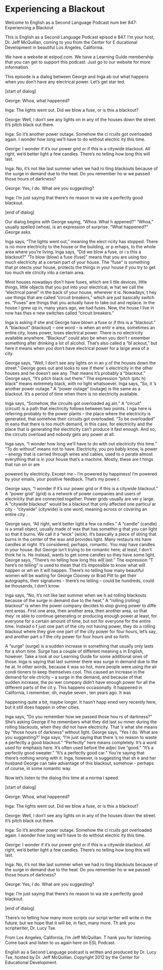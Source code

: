 # Experiencing a Blackout

Welcome to English as a Second Language Podcast num ber 847: Experiencing a Blackout

This is English as a Second Language Podcast episod e 847. I’m your host, Dr. Jeff McQuillan, coming to you from the Center for E ducational Development in beautiful Los Angeles, California.

We have a website at eslpod.com. We have a Learning  Guide membership that you can get to support this podcast. Just go to our  website for more information.

This episode is a dialog between George and Inga ab out what happens when you don’t have any electrical power. Let’s get star ted.

[start of dialog]

George:  Whoa, what happened?

Inga:  The lights went out. Did we blow a fuse, or is this a blackout?

George:  Well, I don’t see any lights on in any of the houses down the street. It’s pitch black out there.

Inga:  So it’s another power outage. Somehow the ci rcuits got overloaded again. I wonder how long we’ll have to do without electric ity this time.

George:  I wonder if it’s our power grid or if this  is a citywide blackout. All right, we’d better light a few candles. There’s no telling  how long this will last.

Inga:  No, it’s not like last summer when we had ro lling blackouts because of the surge in demand due to the heat. Do you remember ho w we passed those hours of darkness?

George:  Yes, I do. What are you suggesting?

Inga:  I’m just saying that there’s no reason to wa ste a perfectly good blackout.

[end of dialog]

Our dialog begins with George saying, “Whoa. What h appened?” “Whoa,” usually spelled (whoa), is an expression of surprise. “What  happened?” George asks.

Inga says, “The lights went out,” meaning the elect ricity has stopped. There is no more electricity to the house or the building, or p erhaps, to the whole area where you’re living. Inga says, “Did we blow a fuse, or i s this a blackout?” “To blow (blow) a fuse (fuse)” means that you are using too much electricity at a certain part of your house. The “fuse” is something that pr otects your house, protects the things in your house if you try to get too much ele ctricity into a certain area.

Most houses nowadays don’t have fuses, which are li ttle devices, little things, little objects that you put into your electrical, w hat we call the “electrical panel” in the back of your house, wherever it is. Nowadays, t hey use things that are called “circuit breakers,” which are just basically switch es. “Fuses” are things that you actually have to take out and replace. In the house  I grew up in, many years ago, we had fuses. Now, the house I live in now has thes e new switches called “circuit breakers.”

Inga is asking if she and George have blown a fuse or if this is a “blackout.” A “blackout” (blackout) – one word – is when an entir e area, sometimes an entire city, loses power, loses electrical power. There is  no electricity available anywhere. “Blackout” could also be when you don’t r emember something after drinking a lot of alcohol. That’s also called a “bl ackout,” but here it means when you don’t have electrical power for a large area of  a city.

George says, “Well, I don’t see any lights on in an y of the houses down the street.” George goes out and looks to see if there’ s electricity in the other houses and he doesn’t see any. That means it’s probably a “blackout.” George says, “It’s pitch black out there.” The expression “pitch (pitc h) black” means extremely black, with no light whatsoever. Inga says, “So, it ’s another power outage.” A “power outage” (outage) is the same as a blackout. It’s a period of time when there is no electricity available.

Inga says, “Somehow, the circuits got overloaded ag ain.” A “circuit” (circuit) is a path that electricity follows between two points. I nga here is referring probably to the power plants – the place where the electricity is generated, that somehow their circuits got overloaded. “To be overloaded” m eans that there is too much demand, in this case, for electricity and the place  that is generating the electricity can’t produce it fast enough. And so, the circuits overload and nobody gets any power at all.

Inga says, “I wonder how long we’ll have to do with out electricity this time.” “To do without” means not to have. Electricity, you pro bably know, is power – energy that is carried through wires and cables, used to o perate almost everything that is in your house that’s a machine. Mostly, these are t hings that run on or are

powered by electricity. Except me -  I’m powered by  happiness! I’m powered by your emails, your positive feedback. That’s my powe r.

George says, “I wonder if it’s our power grid or if  this is a citywide blackout.” A “power grid” (grid) is a network of power companies  and users of electricity that are connected together. Power grids usually are ver y large. A “citywide blackout” would be a blackout that only affected one particul ar city - “citywide” (citywide) is one word, meaning across or covering an entire city .

George says, “All right, we’d better light a few ca ndles.” A “candle” (candle) is a small object, usually made of wax that has somethin g that you can light so that it burns. We call it a “wick” (wick). It’s basically a  piece of string that burns in the center of the wax and provides light. Many restaura nts have candles at night. It’s considered, perhaps, romantic. You may have candles  in your house. But George isn’t trying to be romantic here; at least, I don’t think he is. He instead, wants to get some candles so they have some light. George says, “There’s no telling how long this will last.” The expression “T here’s no telling” is used to mean that it’s impossible to know what will happen or wh en it will happen. There’s no telling how many beautiful women will be waiting for George Clooney or Brad Pitt to get their autographs, their signatures - there’s  no telling – could be hundreds, could be thousands, I don’t know.

Inga says, “No, it’s not like last summer when we h ad rolling blackouts because of the surge in demand due to the heat.” A “rolling  (rolling) blackout” is when the power company decides to stop giving power to diffe rent areas. First one area, then another area, then another area, so that they’ re able to continue generating or producing enough power at least, for everyone for a certain amount of time, but not for everyone for the entire time. Instead o f just one part of the city not having power, they do a rolling blackout where they  give one part of the city power for four hours, let’s say, and another part o f the city power for four hours and so forth.

A “surge” (surge) is a sudden increase in something  that usually only lasts for a short time. Surge has a couple of different meaning s in English, however. Take a look at our Learning Guide for some additional ones  of those. Inga is saying that last summer there was surge in demand due to the he at. In other words, because it was so hot, more people were using the air condi tioners to keep themselves cool. This caused an increase in the demand for ele ctricity – a surge in the demand, and because of that sudden increase, the po wer company didn’t have enough power for all the different parts of the cit y. This happens occasionally. It happened in California, I remember, oh, maybe seven , ten years ago. It was

happening quite a bit, maybe longer. It hasn’t happ ened very recently here, but it still does happen in other cities.

Inga says, “Do you remember how we passed those hou rs of darkness?” She’s asking George if he remembers what they did last su mmer during the rolling blackouts, when they did not have electricity. That ’s what she means by “those hours of darkness” without light. George says, “Yes  I do. What are you suggesting?” Inga says, “I’m just saying that there ’s no reason to waste a perfectly a good blackout.” “Perfectly” here means completely. It’s a word used for emphasis here. It’s often used before the adjec tive “good.” “It’s a perfectly good sweater.” “It’s a perfectly good car.” You’re saying that there’s nothing wrong with it. Inga, however, is suggesting that sh e and her husband George can take advantage of this blackout, somehow - perhaps of course, in some romantic way.

Now let’s listen to the dialog this time at a norma l speed.

[start of dialog]

George:  Whoa, what happened?

Inga:  The lights went out. Did we blow a fuse, or is this a blackout?

George:  Well, I don’t see any lights on in any of the houses down the street. It’s pitch black out there.

Inga:  So it’s another power outage. Somehow the ci rcuits got overloaded again. I wonder how long we’ll have to do without electric ity this time.

George:  I wonder if it’s our power grid or if this  is a citywide blackout. All right, we’d better light a few candles. There’s no telling  how long this will last.

Inga:  No, it’s not like last summer when we had ro lling blackouts because of the surge in demand due to the heat. Do you remember ho w we passed those hours of darkness?

George:  Yes, I do. What are you suggesting?

Inga:  I’m just saying that there’s no reason to wa ste a perfectly good blackout.

[end of dialog]

There’s no telling how many more scripts our script writer will write in the future, but we hope that it will be, in fact, many more. Th ank you scriptwriter, Dr. Lucy Tse.

From Los Angeles, California, I’m Jeff McQuillan. T hank you for listening. Come back and listen to us again here on ESL Podcast.

English as a Second Language podcast is written and  produced by Dr. Lucy Tse, hosted by Dr. Jeff McQuillan. Copyright 2012 by the  Center for Educational Development.

